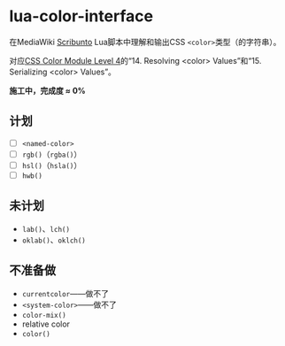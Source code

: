 # lua-color-interface

在MediaWiki [Scribunto](https://www.mediawiki.org/wiki/Extension:Scribunto) Lua脚本中理解和输出CSS `<color>`类型（的字符串）。

对应[CSS Color Module Level 4](https://www.w3.org/TR/css-color-4/)的“14\. Resolving &lt;color&gt; Values”和“15\. Serializing &lt;color&gt; Values”。

**施工中，完成度 ≈ 0%**

## 计划

- [ ] `<named-color>`
- [ ] `rgb()`（`rgba()`）
- [ ] `hsl()`（`hsla()`）
- [ ] `hwb()`

## 未计划

- `lab()`、`lch()`
- `oklab()`、`oklch()`

## 不准备做

- `currentcolor`——做不了
- `<system-color>`——做不了
- `color-mix()`
- relative color
- `color()`
